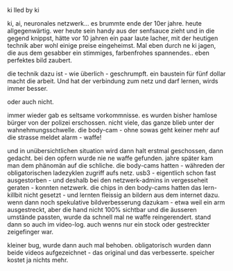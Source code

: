 ki lled by ki

ki, ai, neuronales netzwerk... es brummte ende der 10er jahre.
heute allgegenwärtig. wer heute sein handy aus der senfsauce zieht und in die gegend knippst, hätte vor 10 jahren ein paar laute lacher, mit der heutigen technik aber wohl einige preise eingeheimst.
Mal eben durch ne ki jagen, die aus dem gesabber ein stimmiges, farbenfrohes spannendes.. eben perfektes bild zaubert.

die technik dazu ist - wie überlich - geschrumpft. ein baustein für fünf dollar macht die arbeit. Und hat der verbindung zum netz und darf lernen, wirds immer besser.

oder auch nicht.

immer wieder gab es seltsame vorkommnisse. es wurden bisher hamlose bürger von der polizei erschossen. nicht viele, das ganze blieb unter der wahnehmungsschwelle. die body-cam - ohne sowas geht keiner mehr auf die strasse meldet alarm - waffe!

und in unübersichtlichen situation wird dann halt erstmal geschossen, dann gedacht. bei den opfern wurde nie ne waffe gefunden. jahre später kam man dem phänomän auf die schliche. die body-cams hatten - währeden der obligatorischen ladezyklen zugriff aufs netz. usb3 - eigentlich schon fast ausgestorben - und deshalb bei den netzwerk-admins in vergesseheit geraten - konnten netzwerk. die chips in den body-cams hatten das lern-killbit nicht gesetzt - und lernten fleissig an bildern aus dem internet dazu. wenn dann noch spekulative bildverbesserung dazukam - etwa weil ein arm ausgestreckt, aber die hand nicht 100% sichtbar und die äusseren umstände passten, wurde da schnell mal ne waffe reingerendert. stand dann so auch im video-log. auch wenns nur ein stock oder gestreckter zeigefinger war.

kleiner bug, wurde dann auch mal behoben. obligatorisch wurden dann beide videos aufgezeichnet - das original und das verbesserte. speicher kostet ja nichts mehr.

